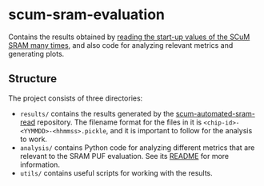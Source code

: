 # scum-sram-evaluation

Contains the results obtained by [reading the start-up values of the SCuM SRAM many times](https://github.com/bkorecic/scum-automated-sram-read),
and also code for analyzing relevant metrics and generating plots.

## Structure

The project consists of three directories:

* `results/` contains the results generated by the [scum-automated-sram-read](https://github.com/bkorecic/scum-automated-sram-read) repository.
The filename format for the files in it is `<chip-id>-<YYMMDD>-<hhmmss>.pickle`, and it is important to follow for the analysis to work.
* `analysis/` contains Python code for analyzing different metrics that are relevant to the SRAM PUF evaluation. See its [README](analysis/README.md) for more information.
* `utils/` contains useful scripts for working with the results.
